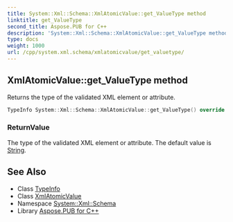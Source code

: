```yaml
---
title: System::Xml::Schema::XmlAtomicValue::get_ValueType method
linktitle: get_ValueType
second_title: Aspose.PUB for C++
description: 'System::Xml::Schema::XmlAtomicValue::get_ValueType method. Returns the type of the validated XML element or attribute in C++.'
type: docs
weight: 1000
url: /cpp/system.xml.schema/xmlatomicvalue/get_valuetype/
---
```

## XmlAtomicValue::get_ValueType method


Returns the type of the validated XML element or attribute.

```cpp
TypeInfo System::Xml::Schema::XmlAtomicValue::get_ValueType() override
```


### ReturnValue

The type of the validated XML element or attribute. The default value is [String](../../../system/string/).

## See Also

* Class [TypeInfo](../../../system/typeinfo/)
* Class [XmlAtomicValue](../)
* Namespace [System::Xml::Schema](../../)
* Library [Aspose.PUB for C++](../../../)

